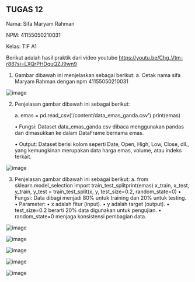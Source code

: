 ## TUGAS 12
Nama: Sifa Maryam Rahman

NPM:	41155050210031

Kelas:	TIF A1


Berikut adalah hasil praktik dari video youtube https://youtu.be/Chg_Vtm-r88?si=LXQrPHDquQZJ9wn9 
1.	Gambar dibawah ini menjelaskan sebagai berikut:
    a.	Cetak nama sifa Maryam Rahman dengan npm 41155050210031

![image](https://github.com/user-attachments/assets/07587821-3295-4f60-8a7a-08b67c89a645)

 
2.	Penjelasan gambar dibawah ini sebagai berikut:

  	 a.	emas = pd.read_csv('/content/data_emas_ganda.csv')
    print(emas)

  	•	Fungsi: Dataset data_emas_ganda.csv dibaca menggunakan pandas dan dimasukkan ke dalam DataFrame bernama emas.

  	•	Output: Dataset berisi kolom seperti Date, Open, High, Low, Close, dll., yang kemungkinan merupakan data harga emas, volume, atau indeks terkait.
 
![image](https://github.com/user-attachments/assets/81ddbf9d-19e8-47e4-bc6f-f6ffd0f3f71a)

3.	Penjelasan gambar dibawah ini sebagai berikut:
    a.	from sklearn.model_selection import train_test_splitprint(emas)
    x_train, x_test, y_train, y_test = train_test_split(x, y, test_size=0.2, random_state=0)
      •	Fungsi: Data dibagi menjadi 80% untuk training dan 20% untuk testing.
      •	Parameter:
      • x adalah fitur (input).
      •	y adalah target (output).
      •	test_size=0.2 berarti 20% data digunakan untuk pengujian.
      •	random_state=0 menjaga konsistensi pembagian data.
       
 ![image](https://github.com/user-attachments/assets/cf2d107c-cbf4-47f6-919f-3159c2ccccae)

 ![image](https://github.com/user-attachments/assets/22ea5856-c220-454c-9db8-6509feb104e0)

 ![image](https://github.com/user-attachments/assets/773f35f2-6cd0-4340-a19a-0c1fdf792dee)

 ![image](https://github.com/user-attachments/assets/888970d4-a9c1-4ea9-b30a-637e7f085672)

 ![image](https://github.com/user-attachments/assets/b50744fc-17ce-4010-94d3-55b0199e7dbe)





 
 

